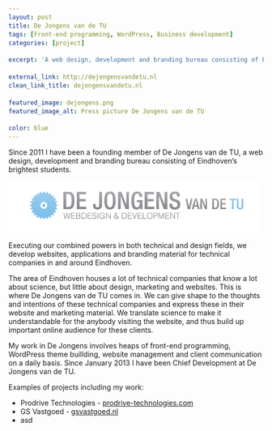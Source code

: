 ```yaml
---
layout: post
title: De Jongens van de TU
tags: [Front-end programming, WordPress, Business development]
categories: [project]

excerpt: 'A web design, development and branding bureau consisting of Eindhoven’s brightest students.'

external_link: http://dejongensvandetu.nl
clean_link_title: dejongensvandetu.nl

featured_image: dejongens.png
featured_image_alt: Press picture De Jongens van de TU

color: blue
---
```


Since 2011 I have been a founding member of De Jongens van de TU, a web design, development and branding bureau consisting of Eindhoven’s brightest students.

<img class="centered" src="/images/dejongens-logo.png" alt="Logo De Jongens van de TU" width="500">

Executing our combined powers in both technical and design fields, we develop websites, applications and branding material for technical companies in and around Eindhoven.

The area of Eindhoven houses a lot of technical companies that know a lot about science, but little about design, marketing and websites. This is where De Jongens van de TU comes in. We can give shape to the thoughts and intentions of these technical companies and express these in their website and marketing material. We translate science to make it understandable for the anybody visiting the website, and thus build up important online audience for these clients.

My work in De Jongens involves heaps of front-end programming, WordPress theme buillding, website management and client communication on a daily basis.
Since January 2013 I have been Chief Development at De Jongens van de TU.

Examples of projects including my work:

* Prodrive Technologies - [prodrive-technologies.com](http://prodrive-technologies.com)
* GS Vastgoed - [gsvastgoed.nl](http://gsvastgoed.nl)
* asd